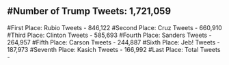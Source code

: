 #Number of Trump Tweets: 1,721,059
---
#First Place: Rubio Tweets - 846,122
#Second Place: Cruz Tweets - 660,910
#Third Place: Clinton Tweets - 585,693
#Fourth Place: Sanders Tweets - 264,957
#Fifth Place: Carson Tweets - 244,887
#Sixth Place: Jeb! Tweets - 187,973
#Seventh Place: Kasich Tweets - 166,992
#Last Place: Total Tweets -  
